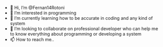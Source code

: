 - 👋 Hi, I’m @Fernan14Rotoni
- 👀 I’m interested in programming
- 🌱 I’m currently learning how to be accurate in coding and any kind of system
- 💞️ I’m looking to collaborate on professional developer who can help me to know everything about programming or developing a system
- 📫 How to reach me..

<!---
Fernan14Rotoni/Fernan14Rotoni is a ✨ special ✨ repository because its `README.md` (this file) appears on your GitHub profile.
You can click the Preview link to take a look at your changes.
--->
